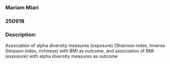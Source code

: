 ### Mariam Miari
### 250918

### Description:
Association of alpha diversity measures (exposure) (Shannon index, Inverse Simpson index, richness) with BMI as outcome, and association of BMI (exposure) with alpha diversity measures as outcome
